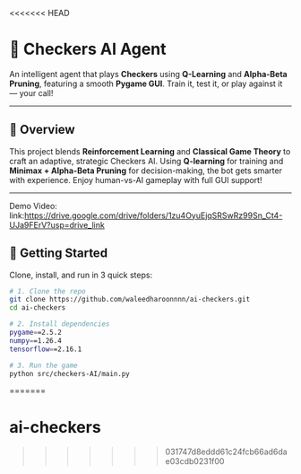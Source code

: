 <<<<<<< HEAD
# 🧠 Checkers AI Agent

An intelligent agent that plays **Checkers** using **Q-Learning** and **Alpha-Beta Pruning**, featuring a smooth **Pygame GUI**. Train it, test it, or play against it — your call!

---

## 🎯 Overview

This project blends **Reinforcement Learning** and **Classical Game Theory** to craft an adaptive, strategic Checkers AI. Using **Q-learning** for training and **Minimax + Alpha-Beta Pruning** for decision-making, the bot gets smarter with experience. Enjoy human-vs-AI gameplay with full GUI support!

---

Demo Video:
link:https://drive.google.com/drive/folders/1zu4OyuEjqSRSwRz99Sn_Ct4-UJa9FErV?usp=drive_link


## 🚀 Getting Started

Clone, install, and run in 3 quick steps:

```bash
# 1. Clone the repo
git clone https://github.com/waleedharoonnnn/ai-checkers.git
cd ai-checkers

# 2. Install dependencies
pygame==2.5.2
numpy==1.26.4
tensorflow==2.16.1

# 3. Run the game
python src/checkers-AI/main.py
```
=======
# ai-checkers
>>>>>>> 031747d8eddd61c24fcb66ad6dae03cdb0231f00
